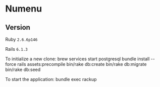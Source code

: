 # Numenu

## Version
Ruby `2.6.6p146`

Rails `6.1.3`

To initialize a new clone:
brew services start postgresql
bundle install --force
rails assets:precompile
bin/rake db:create
bin/rake db:migrate
bin/rake db:seed

To start the application:
bundle exec rackup